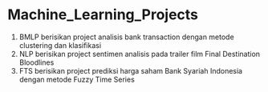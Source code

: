 # Machine_Learning_Projects

1. BMLP berisikan project analisis bank transaction dengan metode clustering dan klasifikasi
2. NLP berisikan project sentimen analisis pada trailer film Final Destination Bloodlines
3. FTS berisikan project prediksi harga saham Bank Syariah Indonesia dengan metode Fuzzy Time Series 
